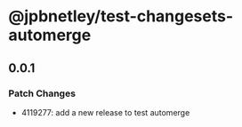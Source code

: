 # @jpbnetley/test-changesets-automerge

## 0.0.1

### Patch Changes

- 4119277: add a new release to test automerge

